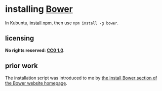 # installing [Bower]
In Kubuntu, [install npm](inNjspv.md), then use `npm install -g bower`.

## licensing
**No rights reserved: [CC0 1.0](https://creativecommons.org/publicdomain/zero/1.0/).**

## prior work
The installation script was introduced to me by [the Install Bower section of the Bower website homepage](https://bower.io/#install-bower).

[Bower]: https://bower.io/
